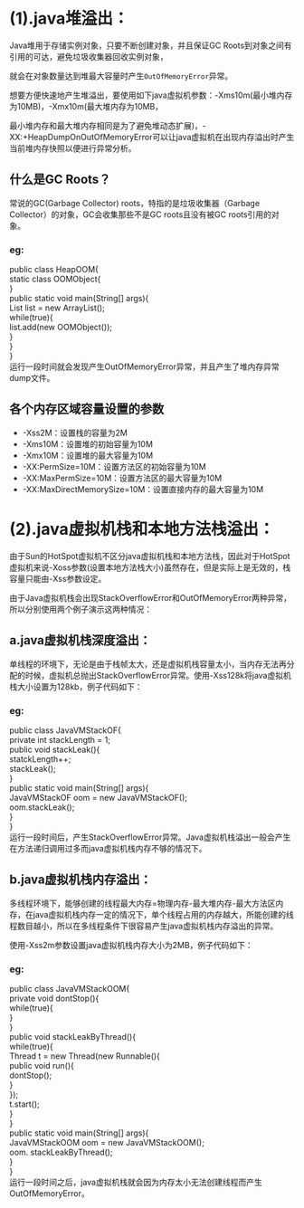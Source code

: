 
# (1).java堆溢出：

Java堆用于存储实例对象，只要不断创建对象，并且保证GC Roots到对象之间有引用的可达，避免垃圾收集器回收实例对象，

就会在对象数量达到堆最大容量时产生`OutOfMemoryError`异常。

想要方便快速地产生堆溢出，要使用如下java虚拟机参数：-Xms10m(最小堆内存为10MB)，-Xmx10m(最大堆内存为10MB，

最小堆内存和最大堆内存相同是为了避免堆动态扩展)，-XX:+HeapDumpOnOutOfMemoryError可以让java虚拟机在出现内存溢出时产生当前堆内存快照以便进行异常分析。

## 什么是GC Roots？
常说的GC(Garbage Collector) roots，特指的是垃圾收集器（Garbage Collector）的对象，GC会收集那些不是GC roots且没有被GC roots引用的对象。

### eg:
  public class HeapOOM{  
    static class OOMObject{  
  }  
  public static void main(String[] args){  
    List<OOMObject> list = new ArrayList<OOMObject>();  
    while(true){  
    list.add(new OOMObject());  
  }  
  }  
  }  
运行一段时间就会发现产生OutOfMemoryError异常，并且产生了堆内存异常dump文件。

## 各个内存区域容量设置的参数
* -Xss2M：设置栈的容量为2M
* -Xms10M：设置堆的初始容量为10M
* -Xmx10M：设置堆的最大容量为10M
* -XX:PermSize=10M：设置方法区的初始容量为10M
* -XX:MaxPermSize=10M：设置方法区的最大容量为10M
* -XX:MaxDirectMemorySize=10M：设置直接内存的最大容量为10M

# (2).java虚拟机栈和本地方法栈溢出：

由于Sun的HotSpot虚拟机不区分java虚拟机栈和本地方法栈，因此对于HotSpot虚拟机来说-Xoss参数(设置本地方法栈大小)虽然存在，但是实际上是无效的，栈容量只能由-Xss参数设定。

由于Java虚拟机栈会出现StackOverflowError和OutOfMemoryError两种异常，所以分别使用两个例子演示这两种情况：

## a.java虚拟机栈深度溢出：

单线程的环境下，无论是由于栈帧太大，还是虚拟机栈容量太小，当内存无法再分配的时候，虚拟机总抛出StackOverflowError异常。使用-Xss128k将java虚拟机栈大小设置为128kb，例子代码如下：

### eg:  
public class JavaVMStackOF{  
	private int stackLength = 1;  
	public void stackLeak(){  
		statckLength++;  
		stackLeak();  
}  
public static void main(String[] args){  
	JavaVMStackOF oom = new JavaVMStackOF();  
oom.stackLeak();  
}  
}  
运行一段时间后，产生StackOverflowError异常。Java虚拟机栈溢出一般会产生在方法递归调用过多而java虚拟机栈内存不够的情况下。

## b.java虚拟机栈内存溢出：

多线程环境下，能够创建的线程最大内存=物理内存-最大堆内存-最大方法区内存，在java虚拟机栈内存一定的情况下，单个线程占用的内存越大，所能创建的线程数目越小，所以在多线程条件下很容易产生java虚拟机栈内存溢出的异常。

使用-Xss2m参数设置java虚拟机栈内存大小为2MB，例子代码如下：
### eg:  
public class JavaVMStackOOM{  
	private void dontStop(){  
	while(true){  
}  
}  
public void stackLeakByThread(){  
	while(true){  
		Thread t = new Thread(new Runnable(){  
	public void run(){  
	dontStop();  
}  
});  
t.start();  
}  
}   
public static void main(String[] args){  
	JavaVMStackOOM oom = new JavaVMStackOOM();  
	oom. stackLeakByThread();    
}  
}  
运行一段时间之后，java虚拟机栈就会因为内存太小无法创建线程而产生OutOfMemoryError。  
